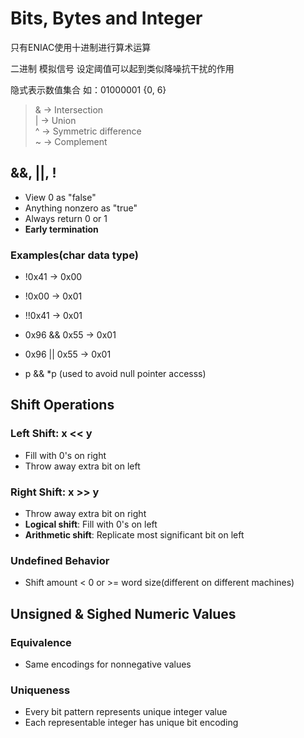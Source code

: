 # Bits, Bytes and Integer

只有ENIAC使用十进制进行算术运算    
    
二进制 模拟信号 设定阈值可以起到类似降噪抗干扰的作用    

隐式表示数值集合 如：01000001 {0, 6}    
> & -> Intersection     
> | -> Union    
> ^ -> Symmetric difference    
> ~ -> Complement    
    
     
## &&, ||, !    
+ View 0 as "false"
+ Anything nonzero as "true"
+ Always return 0 or 1
+ **Early termination**
     
### Examples(char data type)
+ !0x41 -> 0x00
+ !0x00 -> 0x01
+ !!0x41 -> 0x01    
   
+ 0x96 && 0x55 -> 0x01
+ 0x96 || 0x55 -> 0x01
+ p && \*p (used to avoid null pointer accesss)

## Shift Operations
### Left Shift: x \<\< y
+ Fill with 0's on right   
+ Throw away extra bit on left   
### Right Shift: x >> y
+ Throw away extra bit on right   
+ **Logical shift**: Fill with 0's on left
+ **Arithmetic shift**: Replicate most significant bit on left
### Undefined Behavior
+ Shift amount < 0 or >= word size(different on different machines)   
    
## Unsigned & Sighed Numeric Values
### Equivalence
+ Same encodings for nonnegative values
### Uniqueness
+ Every bit pattern represents unique integer value
+ Each representable integer has unique bit encoding
